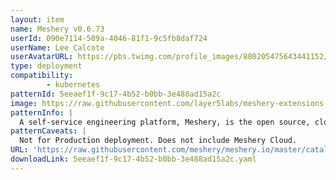 ```yaml
---
layout: item
name: Meshery v0.6.73
userId: 090e7114-509a-4046-81f1-9c5fb8daf724
userName: Lee Calcote
userAvatarURL: https://pbs.twimg.com/profile_images/880205475643441152/V_vhfnzb_400x400.jpg
type: deployment
compatibility: 
        - kubernetes
patternId: 5eeaef1f-9c17-4b52-b0bb-3e488ad15a2c
image: https://raw.githubusercontent.com/layer5labs/meshery-extensions-packages/master/action-assets/design-assets/5eeaef1f-9c17-4b52-b0bb-3e488ad15a2c-light.png,https://raw.githubusercontent.com/layer5labs/meshery-extensions-packages/master/action-assets/design-assets/5eeaef1f-9c17-4b52-b0bb-3e488ad15a2c-dark.png
patternInfo: |
  A self-service engineering platform, Meshery, is the open source, cloud native manager that enables the design and management of all Kubernetes-based infrastructure and applications. Among other features, As an extensible platform, Meshery offers visual and collaborative GitOps, freeing you from the chains of YAML while managing Kubernetes multi-cluster deployments.
patternCaveats: |
  Not for Production deployment. Does not include Meshery Cloud.
URL: 'https://raw.githubusercontent.com/meshery/meshery.io/master/catalog/5eeaef1f-9c17-4b52-b0bb-3e488ad15a2c.yaml'
downloadLink: 5eeaef1f-9c17-4b52-b0bb-3e488ad15a2c.yaml
---
```

